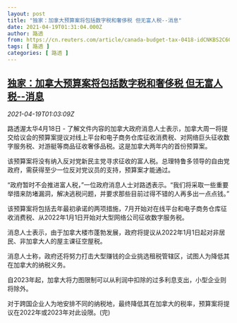 ```yaml
---
layout: post
title: "独家：加拿大预算案将包括数字税和奢侈税 但无富人税--消息"
date: 2021-04-19T01:31:04.000Z
author: 路透
from: https://cn.reuters.com/article/canada-budget-tax-0418-idCNKBS2C602L
tags: [ 路透 ]
categories: [ 路透 ]
---
```

<!--1618795864000-->
[独家：加拿大预算案将包括数字税和奢侈税 但无富人税--消息](https://cn.reuters.com/article/canada-budget-tax-0418-idCNKBS2C602L)
------

<div>
<div><i>2021-04-19T01:03:09Z</i></div><p>路透渥太华4月18日 - 了解文件内容的加拿大政府消息人士表示，加拿大周一将提交给议会的预算案提议对线上平台和电子商务仓库征收消费税、对网络巨头征收数字服务税、对游艇等商品征收奢侈品税。这是加拿大两年内的首份预算案。</p><p>该预算案将没有纳入反对党新民主党寻求征收的富人税。总理特鲁多领导的自由党政府，需获得至少一位反对党议员的支持，预算案才能通过。</p><p>“政府暂时不会推进富人税，”一位政府消息人士对路透表示。“我们将采取一些重要举措来防堵漏洞，解决逃税问题，并要求那些目前过得不错的人再多出一点点钱。”</p><p>该预算案将包括去年最初承诺的两项措施，7月开始对在线平台和电子商务仓库征收消费税、从2022年1月1日开始对大型网络公司征收数字服务税。</p><p>消息人士表示，由于加拿大楼市蓬勃发展，政府将提议从2022年1月1日起对非居民、非加拿大人的屋主课征空屋税。</p><p>消息人士称，政府还将努力打击大型赚钱的企业挑选租税管辖区，试图人为降低其在加拿大的纳税义务。</p><p>自2023年起，加拿大将力图限制可以从利润中扣除的过多利息支出，小型企业则将除外。</p><p>对于跨国企业人为地安排不同的纳税地，最终降低其在加拿大的税率，预算案将提议在2022年或2023年对此设限。(完)</p>
</div>

